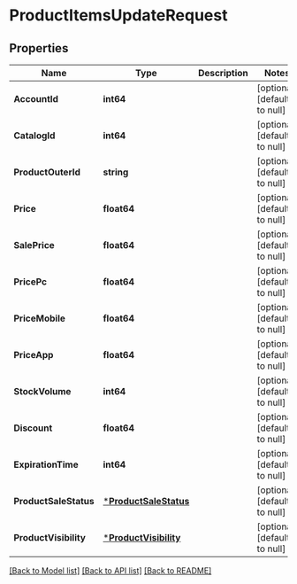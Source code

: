 # ProductItemsUpdateRequest

## Properties
Name | Type | Description | Notes
------------ | ------------- | ------------- | -------------
**AccountId** | **int64** |  | [optional] [default to null]
**CatalogId** | **int64** |  | [optional] [default to null]
**ProductOuterId** | **string** |  | [optional] [default to null]
**Price** | **float64** |  | [optional] [default to null]
**SalePrice** | **float64** |  | [optional] [default to null]
**PricePc** | **float64** |  | [optional] [default to null]
**PriceMobile** | **float64** |  | [optional] [default to null]
**PriceApp** | **float64** |  | [optional] [default to null]
**StockVolume** | **int64** |  | [optional] [default to null]
**Discount** | **float64** |  | [optional] [default to null]
**ExpirationTime** | **int64** |  | [optional] [default to null]
**ProductSaleStatus** | [***ProductSaleStatus**](ProductSaleStatus.md) |  | [optional] [default to null]
**ProductVisibility** | [***ProductVisibility**](ProductVisibility.md) |  | [optional] [default to null]

[[Back to Model list]](../README.md#documentation-for-models) [[Back to API list]](../README.md#documentation-for-api-endpoints) [[Back to README]](../README.md)


